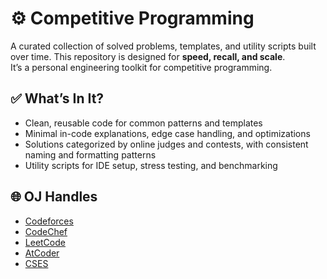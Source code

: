 # ⚙️ Competitive Programming

A curated collection of solved problems, templates, and utility scripts built over time.
This repository is designed for **speed, recall, and scale**.  
It’s a personal engineering toolkit for competitive programming.  

  
## ✅ What’s In It?

- Clean, reusable code for common patterns and templates  
- Minimal in-code explanations, edge case handling, and optimizations  
- Solutions categorized by online judges and contests, with consistent naming and formatting patterns  
- Utility scripts for IDE setup, stress testing, and benchmarking  


## 🌐 OJ Handles

- [Codeforces](https://codeforces.com/profile/arpanjha234)
- [CodeChef](https://www.codechef.com/users/arpanjha234)
- [LeetCode](https://leetcode.com/arpanjha234)
- [AtCoder](https://atcoder.jp/users/arpanjha234)
- [CSES](https://cses.fi/problemset/user/166271/)
